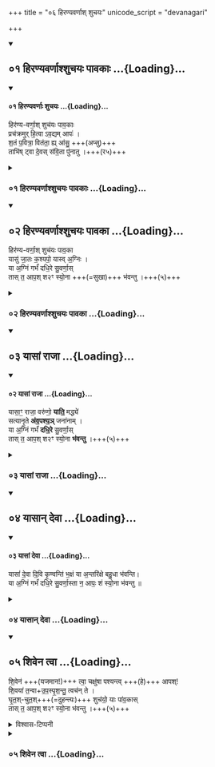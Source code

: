 +++
title = "०६ हिरण्यवर्णाश् शुचयः"
unicode_script = "devanagari"

+++

<div class="js_include" includetitle="true" newlevelforh1="2" unfilled url="/vedAH_yajuH/taittirIyam/sUtram/ApastambaH/gRhyam/ekAgnikANDam/vishvAsa-prastutiH/1_02/01_hiraNyavarNAshshuchayaH_pAvakAH.md">
<details open><summary><h2>०१ हिरण्यवर्णाश्शुचयः पावकाः ...{Loading}...</h2></summary>
<div class="js_include" includetitle="false" newlevelforh1="2" unfilled="" url="/vedAH/atharva/shaunakam/rUDha-saMhitA/vishvAsa-prastutiH/01/033_ApaH/01_hiraNyavarNAH_shuchayaH.md">
<details open><summary><h4>०१ हिरण्यवर्णाः शुचयः ...{Loading}...</h4></summary>


हिर॑ण्य-वर्णा॒श् शुच॑यः पाव॒काः  
प्रच॑क्रमुर् ‌हि॒त्वा ऽव॒द्यम् आपः॑ ।  
श॒तं प॒वित्रा॒ वित॑ता॒ ह्य् आ॑सु॒ +++(अप्सु)+++  
ताभि॑ष् ट्वा दे॒वस् स॑वि॒ता पु॑नातु ।+++(र५)+++ 


</details>
</div>
</details>
</div>
<div class="js_include collapsed" includetitle="false" newlevelforh1="3" unfilled url="/vedAH_yajuH/taittirIyam/sUtram/ApastambaH/gRhyam/ekAgnikANDam/sarvASh_TIkAH/1_02/01_hiraNyavarNAshshuchayaH_pAvakAH.md">
<details><summary><h3>०१ हिरण्यवर्णाश्शुचयः पावकाः ...{Loading}...</h3></summary>
<details><summary>मूलम्</summary>

हिर॑ण्यवर्णा॒श्शुच॑यः पाव॒काः प्रच॑क्रमुर्हि॒त्वाऽव॒द्यमापः॑ ।  
श॒तं प॒वित्रा॒ वित॑ता॒ ह्या॑सु॒ ताभि॑ष्ट्वा दे॒वस्स॑वि॒ता पु॑नातु ।
</details>
<div class="js_include" includetitle="false" newlevelforh1="2" unfilled="" url="/vedAH/atharva/shaunakam/rUDha-saMhitA/sarvASh_TIkAH/01/033_ApaH/01_hiraNyavarNAH_shuchayaH.md">
<details open><summary><h5>०१ हिरण्यवर्णाः शुचयः ...{Loading}...</h5></summary>
<details><summary>Whitney</summary>

###### Translation
1. Of golden color, clean (*śúci*), purifying, in whom \[was\] born  
Savitar, in whom Agni; who, of beauteous color, assumed Agni as  
embryo—let those waters be weal, pleasant to us.

###### Notes
⌊in c, for *dadhiré,* better, 'conceived'?⌋ TS. and MS. read in **b**  
*jātáḥ kaśyápo yā́sv índraḥ;* and Ppp. agrees with them; MP. has *agníḥ*  
instead of *índraḥ*. In **c** TS. MS. give *vírūpās* for *suvarṇās;* and  
TS. omits *yā́s*, and hence has *dadhire* (unaccented); MS. puts *yā́s*  
after *agním.* MP. offers *te* for *nas* in **d**. ⌊As to *savitṛ* =  
*kaśyapa,* cf. Bloomfield, AJP. xvii. 403.⌋
</details>
<details><summary>Griffith</summary>

May they, the golden-hued, the bright, the splendid, they wherein Savitar was born and Agni, They who took Agni as a germ, fair-coloured, the Waters, bring felicity and bless us!
</details>
<details><summary>पदपाठः</summary>

हिर॑ण्यऽवर्णाः। शुच॑यः। पा॒व॒काः। यासु॑। जा॒तः। स॒वि॒ता। यासु॑। अ॒ग्निः। याः। अ॒ग्निम्। गर्भ॑म्। द॒धि॒रे। सु॒ऽवर्णाः॑। ताः। नः॒। आपः॑। शम्। स्यो॒नाः। भ॒व॒न्तु॒। 
</details>
<details><summary>अधिमन्त्रम् (VC)</summary>

- चन्द्रमाः, आपः
- शन्तातिः
- त्रिष्टुप्
- आपः सूक्त
</details>
<details><summary>पण्डित क्षेमकरणदास त्रिवेदी - विषयः</summary>

सूक्ष्म तन्मात्राओं का विचार।
</details>
<details><summary>हरदत्तः</summary>

**हिरण्यवर्णाः** हिरण्यस्येव वर्णो यासां ताः शुद्धवर्णाः **शुचयः** शुद्धाः **पावकाः** शोधयित्र्यः **प्रचक्रमुः** प्रवर्तन्ते हित्वावद्यं पापं त्यक्त्वा आपः । आसु? हि **शतं पवित्राः** बहूनि पवित्राणि तीर्थानि वितताः विस्तृतानि । ताभिः अद्भिः त्वा **देवः सविता पुनातु** ॥
</details>
<details><summary>हरदत्तोक्त-विनियोगः</summary>

उत्तरे पञ्च स्नानमन्त्राः - “हिरण्यवर्णा” इति ॥ 
</details>
<details><summary>पण्डित क्षेमकरणदास त्रिवेदी - पदार्थः</summary>

पदार्थान्वयभाषाः -  [जो] (हिरण्यवर्णाः) व्यापनशील वा कमनीय रूपवाली (शुचयः) निर्मल स्वभाववाली और (पावकाः) शुद्धि की जतानेवाली हैं, (यासु) जिनमें (सविता) चलाने वा उत्पन्न करनेहारा सूर्य और (यासु) जिनमें (अग्निः) [पार्थिव] अग्नि (जातः) उत्पन्न हुई। (याः) जिन (सुवर्णाः) सुन्दर रूपवाली (आपः) तन्मात्राओं ने (अग्निम्) [बिजुलीरूप] अग्नि को (गर्भम्) गर्भ के समान (दधिरे) धारण किया था, (ताः) वे [तन्मात्राएँ] (नः) हमारे लिये (शम्) शुभ करनेहारी और (स्योनाः) सुख देनेवाली (भवन्तु) होवें ॥१॥
</details>
<details><summary>पण्डित क्षेमकरणदास त्रिवेदी - भावार्थः</summary>

भावार्थभाषाः -  जैसे परमात्मा ने कामना के और खोजने के योग्य तन्मात्राओं के संयोग-वियोग से अग्नि, सूर्य और बिजुली, इन तीन तेजधारी पदार्थ आदि सब संसार को उत्पन्न किया है, उसी प्रकार मनुष्यों को शुभ गुणों के ग्रहण और दुर्गुणों के त्याग से आपस में उपकारी होना चाहिये ॥१॥ १−(आपः)=व्यापक तन्मात्राएँ−श्रीमद्दयानन्दभाष्य, यजुर्वेद २७।२५ ॥ २−(आपः) के विषय में सूक्त ४, ५ और ६ सूक्त ४ में मनु महाराज का श्लोक भी देखें ॥
</details>
<details><summary>पण्डित क्षेमकरणदास त्रिवेदी - पादटिप्पनी</summary>

टिप्पणी:   १−हिरण्य-वर्णाः। हर्यतेः कन्यन् हिर च। उ० ४।४४। इति हर्य गति-कान्त्योः−कन्यन्, हिर आदेशश्च, नित्वाद् आद्युदात्तः। कॄवृजॄसिद्रुगुपन्यनिस्वपिभ्यो नित्। उ० ३।१०। इति वृञ् वरणे−न, स च नित्। बहुव्रीहौ प्रकृत्या पूर्वपदम्। पा० ६।२।१। इति पूर्वपदप्रकृतिस्वरत्वेन आद्युदात्तः। कमनीयरूप-युक्ताः, गतिशीलरूपयुक्ताः। प्रकाशस्वरूपाः। शुचयः। इगुपधात् कित्। उ० ४।१२०। इति शुचिर् शौचे=शुद्धौ−इन्, स च कित्। शुद्धस्वभावाः। पावकाः। पूञ् शोधे−घञ्। आतोऽनुपसर्गे कः। पा० ३।२।३। इति कै शब्दे−कः। उपपदमतिङ्। पा० २।२।१९। इति समासः। टाप्। यद्वा। पूञ् ण्वुल्। टाप्। पावकादीनां छन्दःसीति। वा० पा० ७।३।४५। इत्वं निषिद्धम्। पावस्य शुद्धव्यवहारस्य शब्दयित्र्यः, ज्ञापयित्र्यः। पावयित्र्यः, शोधयित्र्यः। यासु। अप्सु। जातः। जनी प्रादुर्भावे−क्त। प्रादुर्भूतः, उत्पन्नः। सविता। १।१८।२। सूर्यः। अग्निः। १।६।२। पार्थिवाग्निः। अग्निम्। वैद्युताग्निम्। गर्भम्। १।११।२। पदार्थेषु गर्भवत् स्थितम्। दधिरे। डुधाञ् धारणपोषणयोः−लिट्। दधुः, स्थायामासुः। सु-वर्णाः। वृञ्−न। शोभनरूपाः। नः। अस्मभ्यम्। आपः। १।५।१। व्यापिकास्तन्मात्राः−इति श्रीमद्दयानन्दभाष्ये, यजु० २७।२५ ॥ शम्। १।३।१। शुभकारिण्यः। स्योनाः। सिवेष्टेर्यू च। उ० ३।९। इति षिवु तन्तुसन्ताने−न प्रत्ययः, टिभागस्य यू इत्यादेशः। स्योनं सुखनाम, निघ० ३।६। अर्शआदिभ्योऽच्, पा० ५।२।१२७। इति मत्वर्थे अच्। सुखवत्यः ॥
</details>
</details>
</div>
</details>
</div>
<div class="js_include" includetitle="true" newlevelforh1="2" unfilled url="/vedAH_yajuH/taittirIyam/sUtram/ApastambaH/gRhyam/ekAgnikANDam/vishvAsa-prastutiH/1_02/02_hiraNyavarNAshshuchayaH_pAvakA.md">
<details open><summary><h2>०२ हिरण्यवर्णाश्शुचयः पावका ...{Loading}...</h2></summary>

हिर॑ण्य-वर्णा॒श् शुच॑यः पाव॒का  
यासु॑ जा॒तः क॒श्यपो॒ यास्व् अ॒ग्निः ।  
या अ॒ग्निं गर्भं॑ दधि॒रे सु॒वर्णा॒स्  
तास् त॒ आप॒श् श२ꣳ स्यो॒ना +++(=सुखा)+++ भ॑वन्तु ।+++(५)+++ 

</details>
</div>
<div class="js_include collapsed" includetitle="false" newlevelforh1="3" unfilled url="/vedAH_yajuH/taittirIyam/sUtram/ApastambaH/gRhyam/ekAgnikANDam/sarvASh_TIkAH/1_02/02_hiraNyavarNAshshuchayaH_pAvakA.md">
<details><summary><h3>०२ हिरण्यवर्णाश्शुचयः पावका ...{Loading}...</h3></summary>
<details><summary>मूलम्</summary>

हिर॑ण्यवर्णा॒श्शुच॑यः पाव॒का यासु॑ जा॒तः क॒श्यपो॒ यास्व॒ग्निः ।  
या अ॒ग्निं गर्भं॑ दधि॒रे सु॒वर्णा॒स्तास्त॒ आप॒श्श२ꣳ स्यो॒ना भ॑वन्तु ।
</details>
<details><summary>हरदत्तः</summary>

द्वितीयमन्त्रे कश्यप इत्यादित्यस्याभिधानं - पश्यति सर्वमिति पश्यः पश्य एव पश्यकः तत्राद्यन्तविपर्यासेन कश्यपो भवति । दृश्यते चारण्यके – “कश्यपः पश्यको भवति । यत्सर्वं परिपश्यति” इति । स चाद्भ्यः प्रातरुद्यन् तासु जात इत्युच्यते । अग्नेश्च वैद्युतस्य अप्सु जन्म, धारणं च तस्यैव । सुवर्णाः शोभनवर्णाः ताः आपः ते शं स्योना सुखकराः भवन्तु । स्योनमित्यपि सुखनाम, ऐहिकपारलौकिकसुखस्य भेदादपौनरुक्त्यम् ॥
</details>
</details>
</div>
<div class="js_include" includetitle="true" newlevelforh1="2" unfilled url="/vedAH_yajuH/taittirIyam/sUtram/ApastambaH/gRhyam/ekAgnikANDam/vishvAsa-prastutiH/1_02/03_yAsAM_rAjA.md">
<details open><summary><h2>०३ यासां राजा ...{Loading}...</h2></summary>
<div class="js_include" includetitle="false" newlevelforh1="2" unfilled="" url="/vedAH/atharva/shaunakam/rUDha-saMhitA/vishvAsa-prastutiH/01/033_ApaH/02_yAsAM_rAjA.md">
<details open><summary><h4>०२ यासां राजा ...{Loading}...</h4></summary>

यासा॒ꣳ॒ राजा॒ वरु॑णो॒ **याति॒** मद्ध्ये॑  
सत्यानृ॒ते **अ॑व॒पश्य॒ञ्** जना॑नाम् ।  
या अ॒ग्निं गर्भं॑ **दधि॒रे** सु॒वर्णा॒स्  
तास् त॒ आप॒श् श२ꣳ स्यो॒ना **भ॑वन्तु** ।+++(५)+++ 

</details>
</div>
</details>
</div>
<div class="js_include collapsed" includetitle="false" newlevelforh1="3" unfilled url="/vedAH_yajuH/taittirIyam/sUtram/ApastambaH/gRhyam/ekAgnikANDam/sarvASh_TIkAH/1_02/03_yAsAM_rAjA.md">
<details><summary><h3>०३ यासां राजा ...{Loading}...</h3></summary>
<details><summary>मूलम्</summary>

यासा॒ꣳ॒ राजा॒ वरु॑णो॒ याति॒ मद्ध्ये॑ सत्यानृ॒ते अ॑व॒पश्य॒ञ्जना॑नाम् ।  
या अ॒ग्निं गर्भं॑ दधि॒रे सु॒वर्णा॒स्तास्त॒ आप॒श्श२ꣳ स्यो॒ना भ॑वन्तु ।
</details>
<div class="js_include" includetitle="false" newlevelforh1="2" unfilled="" url="/vedAH/atharva/shaunakam/rUDha-saMhitA/sarvASh_TIkAH/01/033_ApaH/02_yAsAM_rAjA.md">
<details open><summary><h5>०२ यासां राजा ...{Loading}...</h5></summary>
<details><summary>Whitney</summary>

###### Translation
2. In the midst of whom goes king Varuṇa, looking down at the  
truth-and-falsehood of men; who, of beauteous color, etc. etc.

###### Notes
The first half-verse is found also in RV. (vii. 49. 3 **a, b**), without  
difference of reading; MP. agrees through the whole verse ⌊except in  
**d**, *te* for *nas*⌋; TS. MS. have a wholly different *c*. The comment  
to Prāt. ii. 11 gives *avapaśyañ janānām* as example of the general  
requirement that final *n* be assimilated to a following initial  
palatal, and half or more of our mss. so read; but SPP., as elsewhere,  
gives *-an j-* ⌊cf. note to i. 19.4⌋.
</details>
<details><summary>Griffith</summary>

They in the midst whereof King Varuna moveth, viewing men's righteous and unrighteous dealing. They who took Agni as a germ, fair-coloured,--those Waters bring felicity and bless us!
</details>
<details><summary>पदपाठः</summary>

यासा॑म्। राजा॑। वरु॑णः। याति॑। मध्ये॑। स॒त्या॒नृ॒ते इति॑ स॒त्य॒ऽअ॒नृ॒ते। अ॒व॒ऽपश्य॑न्। जना॑नाम्। याः। अ॒ग्निम्। गर्भ॑म्। द॒धि॒रे। सु॒ऽवर्णाः॑। ताः। नः॒। आपः॑। शम्। स्यो॒नाः। भ॒व॒न्तु॒। 
</details>
<details><summary>अधिमन्त्रम् (VC)</summary>

- चन्द्रमाः, आपः
- शन्तातिः
- त्रिष्टुप्
- आपः सूक्त
</details>
<details><summary>पण्डित क्षेमकरणदास त्रिवेदी - विषयः</summary>

सूक्ष्म तन्मात्राओं का विचार।
</details>
<details><summary>पण्डित क्षेमकरणदास त्रिवेदी - पदार्थः</summary>

पदार्थान्वयभाषाः -  (यासाम्) जिन तन्मात्राओं के (मध्ये) बीच में (वरुणः) सर्वश्रेष्ठ (राजा) राजा परमेश्वर (जनानाम्) सब जन्मवाले जीवों के (सत्यानृते) सत्य और असत्य को (अवपश्यन्) देखता हुआ (याति) चलता है। (याः) जिन (सुवर्णाः) सुन्दर रूपवाली (आपः) तन्मात्राओं ने (अग्निम्) बिजुलीरूप अग्नि को (गर्भम्) गर्भ के समान (दधिरे) धारण किया था, (ताः) वे [तन्मात्राएँ] (नः) हमारे लिये (शम्) शुभ करनेहारी और (स्योनाः) सुख देनेवाली (भवन्तु) होवें ॥२॥
</details>
<details><summary>पण्डित क्षेमकरणदास त्रिवेदी - भावार्थः</summary>

भावार्थभाषाः -  इन तन्मात्राओं का नियन्ता अर्थात् संयोजक और वियोजक (वरुण राजा) परमेश्वर है, वही सब जीवों के पुण्य-पाप को देखकर यथावत् फल देता है। इनके गुणों से उपकार लेकर मनुष्यों को सुख भोगना चाहिये ॥२॥
</details>
<details><summary>पण्डित क्षेमकरणदास त्रिवेदी - पादटिप्पनी</summary>

टिप्पणी:   २−यासाम्। अपाम् तन्मात्राणाम्। राजा। १।१०।१। ईश्वरः। नियन्ता। वरुणः। १।३।३। वृणोति सर्वं, व्रियते अन्यैरिति वरुणः। सर्व−वरणीयः परमेश्वरः। याति। गच्छति। व्याप्नोति। मध्ये। अघ्न्यादयश्च। उ० ४।११२। इति मन ज्ञाने-यक्, नस्य धः। अन्तर्वर्त्तिनि भागे। सत्य-अनृते। सद्भ्यो हितम्। सत्-यत्। सत्यं, यथार्थं, तथ्यम्। न ऋतम्। अनृतम् असत्यम्, मिथ्याकरणम्, सत्यं च असत्यं च उभे कर्मणी। अव-पश्यन्। दृशिर्-शतृ। अवलोकयन् विजानन्। जनानाम्। १।८।१। जन्मवतां लोकानाम्। अन्यद् गतम् म० १ ॥
</details>
</details>
</div>
<details><summary>हरदत्तः</summary>

तृतीयः- यासां राजेति ॥ । स्षष्टोऽर्थः ।
</details>
</details>
</div>
<div class="js_include" includetitle="true" newlevelforh1="2" unfilled url="/vedAH_yajuH/taittirIyam/sUtram/ApastambaH/gRhyam/ekAgnikANDam/vishvAsa-prastutiH/1_02/04_yAsAn_devA.md">
<details open><summary><h2>०४ यासान् देवा ...{Loading}...</h2></summary>
<div class="js_include" includetitle="false" newlevelforh1="2" unfilled="" url="/vedAH/atharva/shaunakam/rUDha-saMhitA/vishvAsa-prastutiH/01/033_ApaH/03_yAsAM_devA.md">
<details open><summary><h4>०३ यासां देवा ...{Loading}...</h4></summary>

यासां॑ दे॒वा दि॒वि कृ॒ण्वन्ति॑ भ॒क्षं या अ॒न्तरि॑क्षे बहु॒धा भ॑वन्ति।  
या अ॒ग्निं गर्भं॑ दधि॒रे सु॒वर्णा॒स्ता न॒ आपः॒ शं स्यो॒ना भ॑वन्तु ॥
</details>
</div>
</details>
</div>
<div class="js_include collapsed" includetitle="false" newlevelforh1="3" unfilled url="/vedAH_yajuH/taittirIyam/sUtram/ApastambaH/gRhyam/ekAgnikANDam/sarvASh_TIkAH/1_02/04_yAsAn_devA.md">
<details><summary><h3>०४ यासान् देवा ...{Loading}...</h3></summary>
<details><summary>मूलम्</summary>

यासां॑ दे॒वा दि॒वि कृ॒ण्वन्ति॑ भ॒क्षं या अ॒न्तरि॑क्षे बहु॒धा निवि॑ष्टाः ।  
या अ॒ग्निं गर्भं॑ दधि॒रे सु॒वर्णा॒स्तास्त॒ आप॒श्श२ꣳ स्यो॒ना भ॑वन्तु ।  
</details>
<div class="js_include" includetitle="false" newlevelforh1="2" unfilled="" url="/vedAH/atharva/shaunakam/rUDha-saMhitA/sarvASh_TIkAH/01/033_ApaH/03_yAsAM_devA.md">
<details open><summary><h5>०३ यासां देवा ...{Loading}...</h5></summary>
<details><summary>Whitney</summary>

###### Translation
 3. They of whom the gods in heaven make \[their\] draught (*bhakṣá*);  
they that come to be abundantly in the atmosphere; who, of beauteous  
color, etc. etc.

###### Notes
Again TS. MS. have a different **c** (*yā́ḥ pṛthivī́m páyaso 'ndáanti  
śukrā́ḥ*). Our O. has at end of **c** *vírupāḥ* (as TS. MS. in 1 **c**).  
MP. substitutes *níviṣṭās* for *bhavantī* in **b**. The comm. renders  
*bhakṣám* by *upabhogyam*.
</details>
<details><summary>Griffith</summary>

Whom the Gods make their beverage in heaven, they who wax manifold in air's mid-region, They who took Agni as a germ, fair-coloured,--those Waters bring felicity and bless us!
</details>
<details><summary>पदपाठः</summary>

यासा॑म्। दे॒वाः। दि॒वि। कृ॒ण्वन्ति॑। भ॒क्षम्। याः। अ॒न्तरि॑क्षे। ब॒हु॒ऽधा। भव॑न्ति। याः। अ॒ग्निम्। गर्भ॑म्। द॒धि॒रे। सु॒ऽवर्णाः॑। ताः। नः॒। आपः॑। शम्। स्यो॒नाः। भ॒व॒न्तु॒। 
</details>
<details><summary>अधिमन्त्रम् (VC)</summary>

- चन्द्रमाः, आपः
- शन्तातिः
- त्रिष्टुप्
- आपः सूक्त
</details>
<details><summary>हरदत्तः</summary>

चतुर्थः - यासां देवा इति ॥ यासां अपां भक्षं भोजनं दिवि द्युस्थाने देवाः कृण्वन्ति कुर्वन्ति । या अन्तरिक्षे बहुधा निविष्टाः मेघेषु । या अग्निं गर्भे दधिरे बडबानलरूपं धृतवत्यः । ता इत्यादि । गतम् ॥
</details>
<details><summary>पण्डित क्षेमकरणदास त्रिवेदी - विषयः</summary>

सूक्ष्म तन्मात्राओं का विचार।
</details>
<details><summary>पण्डित क्षेमकरणदास त्रिवेदी - पदार्थः</summary>

पदार्थान्वयभाषाः -  (देवाः) सब प्रकाशमय पदार्थ (दिवि) व्यवहार के योग्य आकाश में (यासाम्) जिनका (भक्षम्) भोजन (कृण्वन्ति) करते हैं और (याः) जो [तन्मात्राएँ] (अन्तरिक्षे) सबके मध्यवर्ती आकर्षण में (बहुधा) अनेक रूपों से (भवन्ति) वर्त्तमान हैं और (याः) जिन (सुवर्णाः) सुन्दर रूपवाली (आपः) तन्मात्राओं ने (अग्निम्) [बिजुली] रूप अग्नि को (गर्भम्) गर्भ के समान (दधिरे) धारण किया था, (ताः) वो [तन्मात्राएँ] (नः) हमारे लिये (शम्) शुभ करनेहारी और (स्योनाः) सुख देनेवाली (भवन्तु) होवें ॥३॥
</details>
<details><summary>पण्डित क्षेमकरणदास त्रिवेदी - भावार्थः</summary>

भावार्थभाषाः -  अपरिमित तन्मात्राएँ ईश्वरकृत परस्पर आकर्षण से संसार के (देवाः) सूर्य, अग्नि, वायु आदि सब पदार्थों के धारण और पोषण का कारण हैं। (देवाः) विद्वान् लोग इनके सूक्ष्म विचार से संसार में अनेक उपकार करके सुख पाते हैं ॥३॥
</details>
<details><summary>पण्डित क्षेमकरणदास त्रिवेदी - पादटिप्पनी</summary>

टिप्पणी:   ३−यासाम्। अपाम्। देवाः। १।७।१। व्यावहारिकपदार्थाः। प्रकाशमयाः किरणाः। दिवि। १।३०।३। व्यवहारयोग्ये आकाशे। जगति। कृण्वन्ति। कृवि हिंसाकरणयोः। कुर्वन्ति। भक्षम्। भक्ष अदने−कर्मणि घञ्। भक्ष्यम्, अन्नम्, पोषणम्। याः। आपः। अन्तरिक्षे। १।३०।३। मध्ये दृश्यमाने आकर्षणसामर्थ्ये। बहु-धा। विभाषा बहोर्धाऽविप्रकृष्टकाले। पा० ५।४।२०। इति बहु+धा। बहुप्रकारेण, अविप्रकृष्टकाले। भवन्ति। वर्तन्ते। अन्यद् व्याख्यातम् म० १ ॥
</details>
</details>
</div>
</details>
</div>
<div class="js_include" includetitle="true" newlevelforh1="2" unfilled url="/vedAH_yajuH/taittirIyam/sUtram/ApastambaH/gRhyam/ekAgnikANDam/vishvAsa-prastutiH/1_02/05_shivena_tvA.md">
<details open><summary><h2>०५ शिवेन त्वा ...{Loading}...</h2></summary>

शि॒वेन॑ +++(यजमान!)+++ त्वा॒ चक्षु॑षा पश्यन्त्व् +++(हे)+++ आपश्!  
शि॒वया॑ त॒न्वा+उ॒प॒स्पृ॒श॒न्तु॒ त्वच॑न् ते ।  
घृ॒त॒श्-चुत॒श्+++(=दुहन्त्यः)+++ शुच॑यो॒ याः पा॑व॒कास्  
तास् त॒ आप॒श् श२ꣳ स्यो॒ना भ॑वन्तु ।+++(५)+++

<details><summary>विश्वास-टिप्पनी</summary>

अथर्ववेदे - "शि॒वेन॑। मा॒। चक्षु॑षा। प॒श्य॒त॒। आ॒पः॒। शि॒वया॑। त॒न्वा। उप॑। स्पृ॒श॒त॒। त्वच॑म्। मे॒। " त्वत्कारप्रयोगम् अत्र घटयितुं तर्हि कठिनम् एव।  
My guess is that some ancient ritualist copied over the AtharvaNa mantra and modified it without fixing the svara appropriately, leaving later commentators to either ignore the svara-error or multi-sambodhana error.
</details>
</details>
</div>
<div class="js_include collapsed" includetitle="false" newlevelforh1="3" unfilled url="/vedAH_yajuH/taittirIyam/sUtram/ApastambaH/gRhyam/ekAgnikANDam/sarvASh_TIkAH/1_02/05_shivena_tvA.md">
<details><summary><h3>०५ शिवेन त्वा ...{Loading}...</h3></summary>
<details><summary>मूलम्</summary>

शि॒वेन॑ त्वा॒ चक्षु॑षा पश्यन्त्वापश्शि॒वया॑ त॒न्वोप॑स्पृशन्तु॒ त्वच॑न्ते ।  
घृ॒त॒श्चुत॒श्शुच॑यो॒ याः पा॑व॒कास्तास्त॒ आप॒श्श२ꣳ स्यो॒ना भ॑वन्तु ।
</details>
<details><summary>हरदत्तः</summary>

शिवेन त्वेति ॥ हे वधु ।आपः त्वां शिवेन चक्षुषा पश्न्तु शिवया च तन्वा ते त्वचं उपस्पृशन्तु घृतश्चुतः घृतस्सं दुहानाः । शुचयः इत्यादि । गतम् ॥
</details>
</details>
</div>
